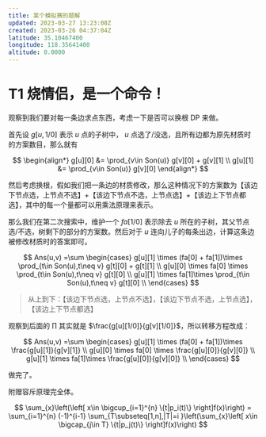 ```yaml
---
title: 某个模拟赛的题解
updated: 2023-03-27 13:23:08Z
created: 2023-03-26 04:37:04Z
latitude: 35.10467400
longitude: 118.35641400
altitude: 0.0000
---
```


# T1 烧情侣，是一个命令！

观察到我们要对每一条边求点东西，考虑一下是否可以换根 DP 来做。

首先设 $g[u,1/0]$ 表示 $u$ 点的子树中， $u$ 点选了/没选，且所有边都为原先材质时的方案数目，那么就有

$$
\begin{align*}
g[u][0] &= \prod_{v\in Son(u)} g[v][0] + g[v][1] \\
g[u][1] &= \prod_{v\in Son(u)} g[v][0]
\end{align*}
$$

然后考虑换根，假如我们把一条边的材质修改，那么这种情况下的方案数为【该边下节点选，上节点不选】+【该边下节点不选，上节点选】+【该边上下节点都选】，其中的每一个量都可以用乘法原理来表示。

那么我们在第二次搜索中，维护一个 $fa[1/0]$ 表示除去 $u$ 所在的子树，其父节点选/不选，树剩下的部分的方案数。然后对于 $u$ 连向儿子的每条出边，计算这条边被修改材质时的答案即可。

$$
Ans(u,v) =\sum \begin{cases}
g[u][1] \times (fa[0] + fa[1])\times \prod_{t\in Son(u),t\neq v} g[t][0] + g[t][1] \\
g[u][0] \times fa[0] \times \prod_{t\in Son(u),t\neq v} g[t][0] \\
g[u][1] \times fa[1]\times \prod_{t\in Son(u),t\neq v} g[t][0]  \\
\end{cases}
$$

> 从上到下：【该边下节点选，上节点不选】，【该边下节点不选，上节点选】，【该边上下节点都选】

观察到后面的 $\prod$ 其实就是 $\frac{g[u][1/0]}{g[v][1/0]}$，所以转移方程改成：

$$
Ans(u,v) =\sum \begin{cases}
g[u][1] \times (fa[0] + fa[1])\times \frac{g[u][1]}{g[v][1]} \\
g[u][0] \times fa[0] \times  \frac{g[u][0]}{g[v][0]} \\
g[u][1] \times fa[1]\times  \frac{g[u][0]}{g[v][0]}  \\
\end{cases}
$$

做完了。

附赠容斥原理完全体。

$$
\sum_{x}\left(\left[ x\in \bigcup_{i=1}^{n} \{t|p_i(t)\} \right]f(x)\right) = \sum_{i=1}^{n} (-1)^{i-1} \sum_{T\subseteq[1,n],|T|=i }\left(\sum_{x}\left[ x\in \bigcap_{j\in T} \{t|p_j(t)\} \right]f(x)\right)
$$
